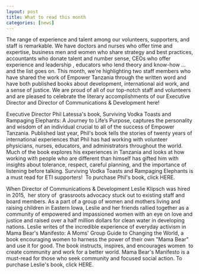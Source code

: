 ```yaml
---
layout: post
title: What to read this month
categories: [news]
---
```

The range of experience and talent among our volunteers, supporters, and staff is remarkable. We have doctors and nurses who offer time and expertise, business men and women who share strategy and best practices, accountants who donate talent and number sense, CEOs who offer experience and leadership , educators who lend theory and know-how ... and the list goes on. This month, we're highlighting two staff members who have shared the work of Empower Tanzania through the written word and have both published books about development, international aid work, and a sense of justice. We are proud of all of our top-notch staff and volunteers and are pleased to celebrate the literary accomplishments of our Executive Director and Director of Communications & Development here!

Executive Director Phil Latessa's book, Surviving Vodka Toasts and Rampaging Elephants: A Journey to Life’s Purpose, captures the personality and wisdom of an individual crucial to all of the success of Empower Tanzania. Published last year, Phil's book tells the stories of twenty years of international experiences that Phil has had working with volunteer physicians, nurses, educators, and administrators throughout the world. Much of the book explores his experiences in Tanzania and looks at how working with people who are different than himself has gifted him with insights about tolerance, respect, careful planning, and the importance of listening before talking. Surviving Vodka Toasts and Rampaging Elephants is a must read for ETI supporters!  To purchase Phil's book, click HERE.

When Director of Communications & Development Leslie Klipsch was hired in 2015,  her story of  grassroots advocacy stuck out to existing staff and board members. As a part of a group of women and mothers living and raising children in Eastern Iowa, Leslie and her friends rallied together as a community of empowered and impassioned women with an eye on love and justice and raised over a half million dollars for clean water in developing nations. Leslie writes of the incredible experience of everyday activism in Mama Bear's Manifesto: A Moms' Group Guide to Changing the World, a book encouraging women to harness the power of their own "Mama Bear" and use it for good. The book instructs, inspires, and encourages women  to create community and work for a better world. Mama Bear's Manifesto is a must-read for those who seek community and focused social action. To purchase Leslie's book, click HERE.
